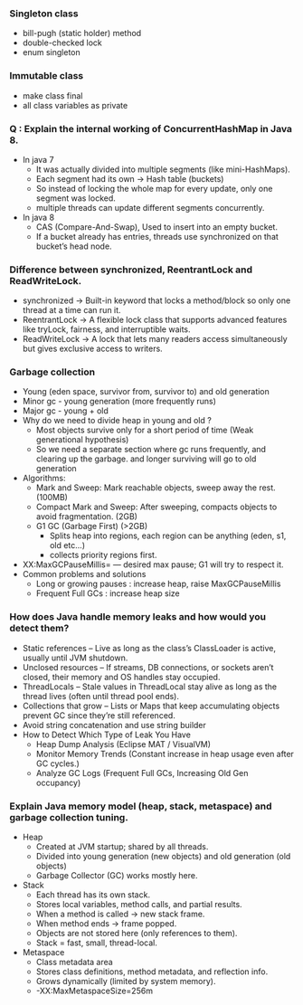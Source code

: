 ### Singleton class
- bill-pugh (static holder) method
- double-checked lock
- enum singleton

### Immutable class
- make class final
- all class variables as private

### Q : Explain the internal working of ConcurrentHashMap in Java 8.
- In java 7
  - It was actually divided into multiple segments (like mini-HashMaps).
  - Each segment had its own -> Hash table (buckets)
  - So instead of locking the whole map for every update, only one segment was locked.
  - multiple threads can update different segments concurrently.
- In java 8
  - CAS (Compare-And-Swap), Used to insert into an empty bucket.
  - If a bucket already has entries, threads use synchronized on that bucket’s head node.

### Difference between synchronized, ReentrantLock and ReadWriteLock.
- synchronized → Built-in keyword that locks a method/block so only one thread at a time can run it.
- ReentrantLock → A flexible lock class that supports advanced features like tryLock, fairness, and interruptible waits. 
- ReadWriteLock → A lock that lets many readers access simultaneously but gives exclusive access to writers.

### Garbage collection
- Young (eden space, survivor from, survivor to) and old generation
- Minor gc - young generation (more frequently runs)
- Major gc - young + old
- Why do we need to divide heap in young and old ?
  - Most objects survive only for a short period of time (Weak generational hypothesis)
  - So we need a separate section where gc runs frequently, and clearing up the garbage. and longer surviving will go to old generation
- Algorithms:
  - Mark and Sweep: Mark reachable objects, sweep away the rest. (100MB)
  - Compact Mark and Sweep: After sweeping, compacts objects to avoid fragmentation. (2GB)
  - G1 GC (Garbage First) (>2GB)
    - Splits heap into regions, each region can be anything (eden, s1, old etc...)
    - collects priority regions first. 
- XX:MaxGCPauseMillis=<ms> — desired max pause; G1 will try to respect it.
- Common problems and solutions
  - Long or growing pauses : increase heap, raise MaxGCPauseMillis
  - Frequent Full GCs : increase heap size

### How does Java handle memory leaks and how would you detect them?
- Static references – Live as long as the class’s ClassLoader is active, usually until JVM shutdown.
- Unclosed resources – If streams, DB connections, or sockets aren’t closed, their memory and OS handles stay occupied.
- ThreadLocals – Stale values in ThreadLocal stay alive as long as the thread lives (often until thread pool ends).
- Collections that grow – Lists or Maps that keep accumulating objects prevent GC since they’re still referenced.
- Avoid string concatenation and use string builder
- How to Detect Which Type of Leak You Have
  - Heap Dump Analysis (Eclipse MAT / VisualVM)
  - Monitor Memory Trends (Constant increase in heap usage even after GC cycles.)
  - Analyze GC Logs (Frequent Full GCs, Increasing Old Gen occupancy)

### Explain Java memory model (heap, stack, metaspace) and garbage collection tuning.
- Heap
  - Created at JVM startup; shared by all threads.
  - Divided into young generation (new objects) and old generation (old objects)
  - Garbage Collector (GC) works mostly here.
- Stack
  - Each thread has its own stack.
  - Stores local variables, method calls, and partial results.
  - When a method is called → new stack frame.
  - When method ends → frame popped.
  - Objects are not stored here (only references to them).
  - Stack = fast, small, thread-local.
- Metaspace
  - Class metadata area
  - Stores class definitions, method metadata, and reflection info.
  - Grows dynamically (limited by system memory).
  - -XX:MaxMetaspaceSize=256m
